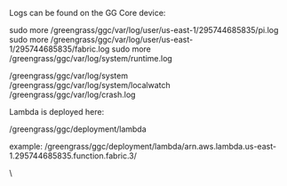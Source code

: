 Logs can be found on the GG Core device:

sudo more /greengrass/ggc/var/log/user/us-east-1/295744685835/pi.log
sudo more /greengrass/ggc/var/log/user/us-east-1/295744685835/fabric.log
sudo more /greengrass/ggc/var/log/system/runtime.log



/greengrass/ggc/var/log/system
/greengrass/ggc/var/log/system/localwatch
/greengrass/ggc/var/log/crash.log


Lambda is deployed here:

/greengrass/ggc/deployment/lambda

example: 
/greengrass/ggc/deployment/lambda/arn.aws.lambda.us-east-1.295744685835.function.fabric.3/

\